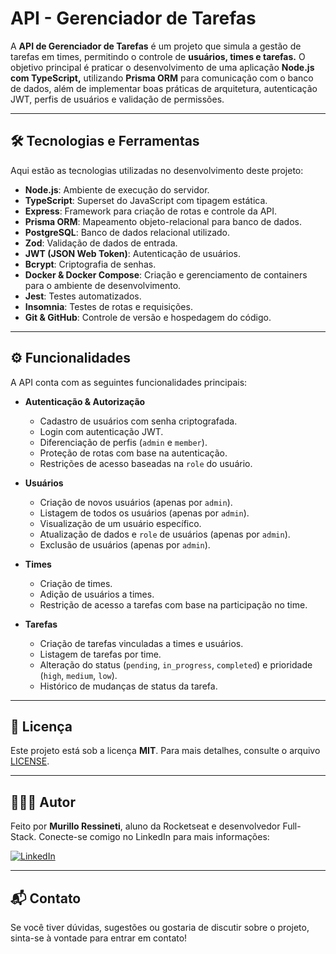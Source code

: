 # API - Gerenciador de Tarefas

A **API de Gerenciador de Tarefas** é um projeto que simula a gestão de tarefas em times, permitindo o controle de **usuários, times e tarefas.** O objetivo principal é praticar o desenvolvimento de uma aplicação **Node.js com TypeScript,** utilizando **Prisma ORM** para comunicação com o banco de dados, além de implementar boas práticas de arquitetura, autenticação JWT, perfis de usuários e validação de permissões.

---

## 🛠 **Tecnologias e Ferramentas**

Aqui estão as tecnologias utilizadas no desenvolvimento deste projeto:

- **Node.js**: Ambiente de execução do servidor.
- **TypeScript**: Superset do JavaScript com tipagem estática.
- **Express**: Framework para criação de rotas e controle da API.
- **Prisma ORM**: Mapeamento objeto-relacional para banco de dados.
- **PostgreSQL**: Banco de dados relacional utilizado.
- **Zod**: Validação de dados de entrada.
- **JWT (JSON Web Token)**: Autenticação de usuários.
- **Bcrypt**: Criptografia de senhas.
- **Docker & Docker Compose**: Criação e gerenciamento de containers para o ambiente de desenvolvimento.
- **Jest**: Testes automatizados.
- **Insomnia**: Testes de rotas e requisições.
- **Git & GitHub**: Controle de versão e hospedagem do código.

---

## ⚙️ **Funcionalidades**

A API conta com as seguintes funcionalidades principais:

- **Autenticação & Autorização**
  - Cadastro de usuários com senha criptografada.
  - Login com autenticação JWT.
  - Diferenciação de perfis (`admin` e `member`).
  - Proteção de rotas com base na autenticação.
  - Restrições de acesso baseadas na `role` do usuário.

- **Usuários**
  - Criação de novos usuários (apenas por `admin`).
  - Listagem de todos os usuários (apenas por `admin`).
  - Visualização de um usuário específico.
  - Atualização de dados e `role` de usuários (apenas por `admin`).
  - Exclusão de usuários (apenas por `admin`).

- **Times**
  - Criação de times.
  - Adição de usuários a times.
  - Restrição de acesso a tarefas com base na participação no time.

- **Tarefas**
  - Criação de tarefas vinculadas a times e usuários.
  - Listagem de tarefas por time.
  - Alteração do status (`pending`, `in_progress`, `completed`) e prioridade (`high`, `medium`, `low`).
  - Histórico de mudanças de status da tarefa.

---

## 📝 **Licença**

Este projeto está sob a licença **MIT**. Para mais detalhes, consulte o arquivo [LICENSE](./LICENSE).

---

## 👨🏻‍💻 **Autor**

Feito por **Murillo Ressineti**, aluno da Rocketseat e desenvolvedor Full-Stack. Conecte-se comigo no LinkedIn para mais informações:

[![LinkedIn](https://img.shields.io/badge/linkedin-%230077B5.svg?style=for-the-badge&logo=linkedin&logoColor=white)](https://www.linkedin.com/in/murilloressineti/)

---

## 📬 **Contato**

Se você tiver dúvidas, sugestões ou gostaria de discutir sobre o projeto, sinta-se à vontade para entrar em contato!
